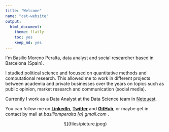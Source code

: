 ```yaml
---
title: "Welcome"
name: "cat-website"
output:
  html_document: 
    theme: flatly
    toc: yes
    keep_md: yes
---
```


I'm Basilio Moreno Peralta, data analyst and social researcher based in Barcelona (Spain).

I studied political science and focused on quantitative methods and computational research.
This allowed me to work in different projects between academia and private businesses over the years on topics such as public opinion, market research and communication (social media).

Currently I work as a Data Analyst at the Data Science team in [Netquest](https://www.netquest.com/en). 

You can follow me on **[LinkedIn](https://www.linkedin.com/in/basiliomp/)**, **[Twitter](www.twitter.com/basiliomp)** and **[GitHub](https://github.com/basiliomp/)**, or maybe get in contact by mail at _basiliomperalta [a] gmail.com_ .


<p align="center">
![](files/picture.jpeg)
</p>
